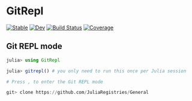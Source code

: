 # GitRepl

[![Stable](https://img.shields.io/badge/docs-stable-blue.svg)](https://JuliaVersionControl.github.io/GitRepl.jl/stable)
[![Dev](https://img.shields.io/badge/docs-dev-blue.svg)](https://JuliaVersionControl.github.io/GitRepl.jl/dev)
[![Build Status](https://github.com/JuliaVersionControl/GitRepl.jl/workflows/CI/badge.svg)](https://github.com/JuliaVersionControl/GitRepl.jl/actions)
[![Coverage](https://codecov.io/gh/JuliaVersionControl/GitRepl.jl/branch/main/graph/badge.svg)](https://codecov.io/gh/JuliaVersionControl/GitRepl.jl)

## Git REPL mode

```julia
julia> using GitRepl

julia> gitrepl() # you only need to run this once per Julia session

# Press , to enter the Git REPL mode

git> clone https://github.com/JuliaRegistries/General
```
